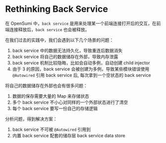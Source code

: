 # Rethinking Back Service

在 OpenSumi 中，`back service` 是用来处理某一个前端连接打开后的交互，在前端连接释放后，`back service` 也会被释放。

在我们过去的实践中，我们会遇到以下几个场景的问题：

1. back service 中的数据无法持久化，导致重连后数据消失
2. back service 将自己的数据储存在外部，导致内存泄露
3. back service 机制比较隐晦，比如会自动多例，自动创建 child injector
4. 由于 3 的原因，back service 会被创建为多例，导致某些模块错误使用 `@Autowired` 引用 back service 后, 每次拿到一个空状态的 back service

将自己的数据储存在外部也会有很多问题：

1. 数据的保存需要大量的 Map 来存储状态
2. 多个 back service 不小心对同样的一个外部状态进行了清空
3. 每个 back service 要写一份自己的存储逻辑

分析问题，得到解决方案：

1. back service 不可被 `@Autowired` 引用到
2. 内置 back service 配套的储存层 back service data store
